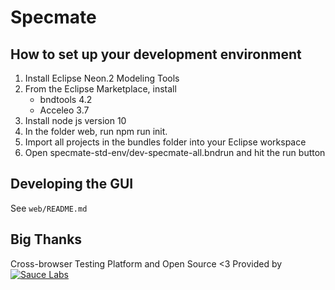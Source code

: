 # Specmate

## How to set up your development environment
1. Install Eclipse Neon.2 Modeling Tools
2. From the Eclipse Marketplace, install 
    - bndtools 4.2
    - Acceleo 3.7
3. Install node js version 10
4. In the folder web, run npm run init.
5. Import all projects in the bundles folder into your Eclipse workspace
6. Open specmate-std-env/dev-specmate-all.bndrun and hit the run button

## Developing the GUI

See ```web/README.md```

## Big Thanks

Cross-browser Testing Platform and Open Source <3 Provided by [![Sauce Labs](Sauce-Labs_Horiz_Red-Grey_RGB_200x28.png)][homepage]

[homepage]: https://saucelabs.com

